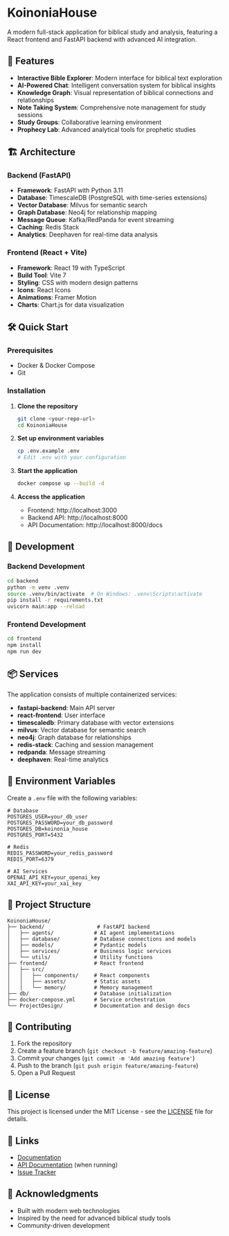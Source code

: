# KoinoniaHouse

A modern full-stack application for biblical study and analysis, featuring a React frontend and FastAPI backend with advanced AI integration.

## 🚀 Features

- **Interactive Bible Explorer**: Modern interface for biblical text exploration
- **AI-Powered Chat**: Intelligent conversation system for biblical insights
- **Knowledge Graph**: Visual representation of biblical connections and relationships
- **Note Taking System**: Comprehensive note management for study sessions
- **Study Groups**: Collaborative learning environment
- **Prophecy Lab**: Advanced analytical tools for prophetic studies

## 🏗️ Architecture

### Backend (FastAPI)
- **Framework**: FastAPI with Python 3.11
- **Database**: TimescaleDB (PostgreSQL with time-series extensions)
- **Vector Database**: Milvus for semantic search
- **Graph Database**: Neo4j for relationship mapping
- **Message Queue**: Kafka/RedPanda for event streaming
- **Caching**: Redis Stack
- **Analytics**: Deephaven for real-time data analysis

### Frontend (React + Vite)
- **Framework**: React 19 with TypeScript
- **Build Tool**: Vite 7
- **Styling**: CSS with modern design patterns
- **Icons**: React Icons
- **Animations**: Framer Motion
- **Charts**: Chart.js for data visualization

## 🛠️ Quick Start

### Prerequisites
- Docker & Docker Compose
- Git

### Installation

1. **Clone the repository**
   ```bash
   git clone <your-repo-url>
   cd KoinoniaHouse
   ```

2. **Set up environment variables**
   ```bash
   cp .env.example .env
   # Edit .env with your configuration
   ```

3. **Start the application**
   ```bash
   docker compose up --build -d
   ```

4. **Access the application**
   - Frontend: http://localhost:3000
   - Backend API: http://localhost:8000
   - API Documentation: http://localhost:8000/docs

## 🔧 Development

### Backend Development
```bash
cd backend
python -m venv .venv
source .venv/bin/activate  # On Windows: .venv\Scripts\activate
pip install -r requirements.txt
uvicorn main:app --reload
```

### Frontend Development
```bash
cd frontend
npm install
npm run dev
```

## 📦 Services

The application consists of multiple containerized services:

- **fastapi-backend**: Main API server
- **react-frontend**: User interface
- **timescaledb**: Primary database with vector extensions
- **milvus**: Vector database for semantic search
- **neo4j**: Graph database for relationships
- **redis-stack**: Caching and session management
- **redpanda**: Message streaming
- **deephaven**: Real-time analytics

## 🔑 Environment Variables

Create a `.env` file with the following variables:

```env
# Database
POSTGRES_USER=your_db_user
POSTGRES_PASSWORD=your_db_password
POSTGRES_DB=koinonia_house
POSTGRES_PORT=5432

# Redis
REDIS_PASSWORD=your_redis_password
REDIS_PORT=6379

# AI Services
OPENAI_API_KEY=your_openai_key
XAI_API_KEY=your_xai_key
```

## 📁 Project Structure

```
KoinoniaHouse/
├── backend/                 # FastAPI backend
│   ├── agents/             # AI agent implementations
│   ├── database/           # Database connections and models
│   ├── models/             # Pydantic models
│   ├── services/           # Business logic services
│   └── utils/              # Utility functions
├── frontend/               # React frontend
│   ├── src/
│   │   ├── components/     # React components
│   │   ├── assets/         # Static assets
│   │   └── memory/         # Memory management
├── db/                     # Database initialization
├── docker-compose.yml      # Service orchestration
└── ProjectDesign/          # Documentation and design docs
```

## 🤝 Contributing

1. Fork the repository
2. Create a feature branch (`git checkout -b feature/amazing-feature`)
3. Commit your changes (`git commit -m 'Add amazing feature'`)
4. Push to the branch (`git push origin feature/amazing-feature`)
5. Open a Pull Request

## 📄 License

This project is licensed under the MIT License - see the [LICENSE](LICENSE) file for details.

## 🔗 Links

- [Documentation](./ProjectDesign/)
- [API Documentation](http://localhost:8000/docs) (when running)
- [Issue Tracker](https://github.com/your-username/KoinoniaHouse/issues)

## 🙏 Acknowledgments

- Built with modern web technologies
- Inspired by the need for advanced biblical study tools
- Community-driven development
